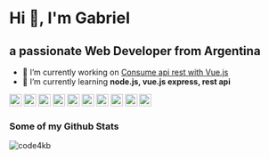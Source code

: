 # Hi 👋, I'm Gabriel

## a passionate Web Developer from Argentina


- 🔭 I’m currently working on [Consume api rest with Vue.js](https://github.com/code4kb/consumir-api-rest-vuejs)
- 🌱 I’m currently learning **node.js, vue.js express, rest api**

<img src="https://devicons.github.io/devicon/devicon.git/icons/vuejs/vuejs-original-wordmark.svg" alt="vuejs" width="22" height="22"/> <img src="https://devicons.github.io/devicon/devicon.git/icons/bootstrap/bootstrap-plain.svg" alt="bootstrap" width="22" height="22"/> <img src="https://devicons.github.io/devicon/devicon.git/icons/css3/css3-original-wordmark.svg" alt="css3" width="22" height="22"/> <img src="https://devicons.github.io/devicon/devicon.git/icons/html5/html5-original-wordmark.svg" alt="html5" width="22" height="22"/> <img src="https://devicons.github.io/devicon/devicon.git/icons/javascript/javascript-original.svg" alt="javascript" width="22" height="22"/> <img src="https://devicons.github.io/devicon/devicon.git/icons/mysql/mysql-original-wordmark.svg" alt="mysql" width="22" height="22"/> <img src="https://devicons.github.io/devicon/devicon.git/icons/php/php-original.svg" alt="php" width="22" height="22"/> <img src="https://devicons.github.io/devicon/devicon.git/icons/nodejs/nodejs-original-wordmark.svg" alt="nodejs" width="22" height="22"/> <img src="https://devicons.github.io/devicon/devicon.git/icons/webpack/webpack-original.svg" alt="webpack" width="22" height="22"/> <img src="https://devicons.github.io/devicon/devicon.git/icons/express/express-original-wordmark.svg" alt="express" width="22" height="22"/>

### Some of my Github Stats

<img src="https://github-readme-stats.vercel.app/api?username=code4kb&show_icons=true" alt="code4kb" />

<!--
**code4kb/code4kb** is a ✨ _special_ ✨ repository because its `README.md` (this file) appears on your GitHub profile.

Here are some ideas to get you started:

- 🔭 I’m currently working on ...
- 🌱 I’m currently learning ...
- 👯 I’m looking to collaborate on ...
- 🤔 I’m looking for help with ...
- 💬 Ask me about ...
- 📫 How to reach me: ...
- 😄 Pronouns: ...
- ⚡ Fun fact: ...
-->
